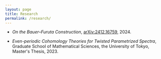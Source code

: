 ```yaml
---
layout: page
title: Research
permalink: /research/
---
```



- *On the Bauer–Furuta Construction*, [arXiv:2412.16759](https://arxiv.org/abs/2412.16759), 2024.

- *Even-periodic Cohomology Theories for Twisted Parametrized Spectra*, Graduate School of Mathematical Sciences, the University of Tokyo, Master's Thesis, 2023.


<!---
Past Talks
- (https://www.math.kyoto-u.ac.jp/ja/event/seminar/5609)
- (https://www.math.uni-hamburg.de/home/wedrich/ResSemArchive.html)
- (https://sites.google.com/site/masahirofutaki/home/geometry-chiba/)
--->